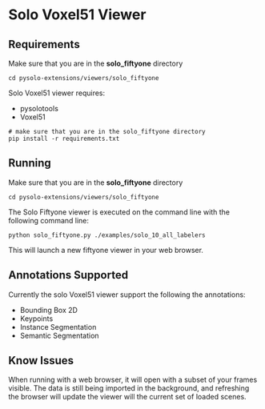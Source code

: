 # Solo Voxel51 Viewer
## Requirements
Make sure that you are in the **solo_fiftyone** directory
```shell
cd pysolo-extensions/viewers/solo_fiftyone
```
Solo Voxel51 viewer requires:
- pysolotools
- Voxel51
```shell
# make sure that you are in the solo_fiftyone directory
pip install -r requirements.txt
```

## Running
Make sure that you are in the **solo_fiftyone** directory
```shell
cd pysolo-extensions/viewers/solo_fiftyone
```
The Solo Fiftyone viewer is executed on the command line with the following command line:
```shell
python solo_fiftyone.py ./examples/solo_10_all_labelers
```

This will launch a new fiftyone viewer in your web browser.

## Annotations Supported
Currently the solo Voxel51 viewer support the following the annotations:
- Bounding Box 2D
- Keypoints
- Instance Segmentation
- Semantic Segmentation

## Know Issues
When running with a web browser, it will open with a subset of your frames visible.
The data is still being imported in the background, and refreshing the browser will
update the viewer will the current set of loaded scenes.
